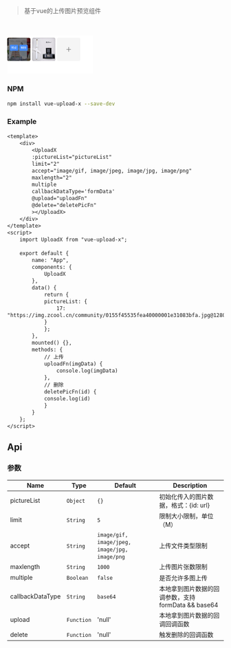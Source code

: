 > 基于vue的上传图片预览组件

<br/><br/>
<img src="https://raw.githubusercontent.com/misterxu1567/img-static/master/upload.png" alt="上传图片预览组件预览" width="200">

### NPM

``` bash
npm install vue-upload-x --save-dev
```
### Example

```
<template>
    <div>
        <UploadX
        :pictureList="pictureList"
        limit="2"
        accept="image/gif, image/jpeg, image/jpg, image/png"
        maxlength="2"
        multiple
        callbackDataType='formData'
        @upload="uploadFn"
        @delete="deletePicFn"
        ></UploadX>
    </div>
</template>
<script>
    import UploadX from "vue-upload-x";

    export default {
        name: "App",
        components: {
            UploadX
        },
        data() {
            return {
            pictureList: {
                17: "https://img.zcool.cn/community/0155f45535fea40000001e31083bfa.jpg@1280w_1l_2o_100sh.jpg"
            }
            };
        },
        mounted() {},
        methods: {
            // 上传
            uploadFn(imgData) {
                console.log(imgData)
            },
            // 删除
            deletePicFn(id) {
            console.log(id)
            }
        }
    };
</script>
```

## Api
### 参数
| Name                 | Type      | Default      | Description                                                        |
|----------------------|-----------|--------------|--------------------------------------------------------------------|
| pictureList          | `Object`  | `{}`         | 初始化传入的图片数据，格式：{id: url}         |
| limit                | `String`  | `5`          | 限制大小限制，单位（M）  |
| accept               | `String`  | `image/gif, image/jpeg, image/jpg, image/png`   | 上传文件类型限制             |
| maxlength            | `String`  | `1000`       | 上传图片张数限制             |
| multiple             | `Boolean` | `false`      | 是否允许多图上传             |
| callbackDataType     | `String`  | `base64`     | 本地拿到图片数据的回调参数，支持 formData && base64             |
| upload               | `Function`| 'null'     | 本地拿到图片数据的回调回调函数             |
| delete               | `Function`| 'null'     | 触发删除的回调函数             |